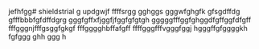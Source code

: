 jefhfgg# shieldstrial
g
updgwjf
ffffsrgg
gghggs
gggwfghgfk
gfsgdffdg
gfffbbbfgfdffdgrg
gggfgffхfjggfjfggfgfgtgh
gggggfffggfghggdfgffggfdfgff
fffgggnjfffgsggfgkgf
fffgggghbffafgff
ffffgggfffvgggfggj
hgggffgfggggkh
fgfggg
ghh
ggg
h
